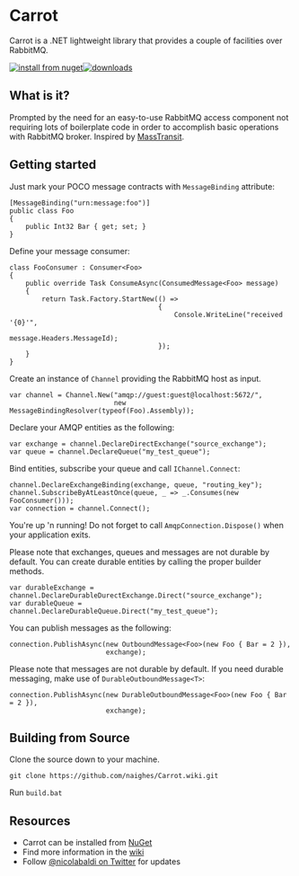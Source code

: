 # Carrot

Carrot is a .NET lightweight library that provides a couple of facilities over RabbitMQ.

[![install from nuget](https://img.shields.io/nuget/v/Carrot.svg?style=flat-square)](https://www.nuget.org/packages/Carrot)[![downloads](http://img.shields.io/nuget/dt/Carrot.svg?style=flat-square)](https://www.nuget.org/packages/Carrot)

## What is it? ##

Prompted by the need for an easy-to-use RabbitMQ access component not requiring lots of boilerplate code in order to accomplish basic operations with RabbitMQ broker.
Inspired by [MassTransit](https://github.com/MassTransit/MassTransit "MassTransit").

## Getting started ##

Just mark your POCO message contracts with `MessageBinding` attribute:

    [MessageBinding("urn:message:foo")]
    public class Foo
    {
        public Int32 Bar { get; set; }
    }

Define your message consumer:

    class FooConsumer : Consumer<Foo>
    {
        public override Task ConsumeAsync(ConsumedMessage<Foo> message)
        {
            return Task.Factory.StartNew(() =>
                                         {
                                             Console.WriteLine("received '{0}'",
                                                               message.Headers.MessageId);
                                         });
        }
    }

Create an instance of `Channel` providing the RabbitMQ host as input.

	var channel = Channel.New("amqp://guest:guest@localhost:5672/",
                              new MessageBindingResolver(typeof(Foo).Assembly));

Declare your AMQP entities as the following:

    var exchange = channel.DeclareDirectExchange("source_exchange");
	var queue = channel.DeclareQueue("my_test_queue");

Bind entities, subscribe your queue and call `IChannel.Connect`:

	channel.DeclareExchangeBinding(exchange, queue, "routing_key");
	channel.SubscribeByAtLeastOnce(queue, _ => _.Consumes(new FooConsumer()));
	var connection = channel.Connect();

You're up 'n running!
Do not forget to call `AmqpConnection.Dispose()` when your application exits.

Please note that exchanges, queues and messages are not durable by default.
You can create durable entities by calling the proper builder methods.

    var durableExchange = channel.DeclareDurableDurectExchange.Direct("source_exchange");
    var durableQueue = channel.DeclareDurableQueue.Direct("my_test_queue");

You can publish messages as the following:

    connection.PublishAsync(new OutboundMessage<Foo>(new Foo { Bar = 2 }),
                            exchange);

Please note that messages are not durable by default.
If you need durable messaging, make use of `DurableOutboundMessage<T>`:

    connection.PublishAsync(new DurableOutboundMessage<Foo>(new Foo { Bar = 2 }),
                            exchange);

## Building from Source ##

Clone the source down to your machine.

    git clone https://github.com/naighes/Carrot.wiki.git

Run `build.bat`

## Resources ##

- Carrot can be installed from [NuGet](https://www.nuget.org/packages/Carrot "Carrot")
- Find more information in the [wiki](https://github.com/naighes/Carrot/wiki "Carrot wiki")
- Follow [@nicolabaldi on Twitter](https://twitter.com/nicolabaldi "@nicolabaldi") for updates